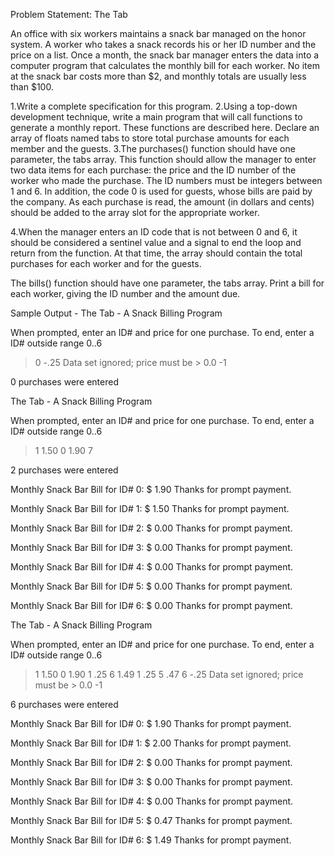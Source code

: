 Problem Statement:
The Tab

An office with six workers maintains a snack bar managed on the honor system. A worker who takes a snack records his or her 
ID number and the price on a list. Once a month, the snack bar manager enters the data into a computer program that calculates 
the monthly bill for each worker. No item at the snack bar costs more than $2, and monthly totals are usually less than $100.

1.Write a complete specification for this program.
2.Using a top-down development technique, write a main program that will call functions to generate a monthly report. These 
functions are described here. Declare an array of floats named tabs to store total purchase amounts for each member and the 
guests.
3.The purchases() function should have one parameter, the tabs array. This function should allow the manager to enter two data 
items for each purchase: the price and the ID number of the worker who made the purchase. The ID numbers must be integers 
between 1 and 6. In addition, the code 0 is used for guests, whose bills are paid by the company.
As each purchase is read, the amount (in dollars and cents) should be added to the array slot for the appropriate worker.

4.When the manager enters an ID code that is not between 0 and 6, it should be considered a sentinel value and a signal to end
the loop and return from the function. At that time, the array should contain the total purchases for each worker and for the 
guests.

The bills() function should have one parameter, the tabs array. Print a bill for each worker, giving the ID number and the 
amount due.

Sample Output - 
The Tab - A Snack Billing Program

 When prompted, enter an ID# and price for one purchase.
 To end, enter a ID# outside range 0..6
 > 0 -.25
 Data set ignored; price must be > 0.0
 > -1

 0 purchases were entered
 
 The Tab - A Snack Billing Program

 When prompted, enter an ID# and price for one purchase.
 To end, enter a ID# outside range 0..6
 > 1  1.50
 > 0  1.90
 > 7

 2 purchases were entered

 Monthly Snack Bar Bill for ID# 0: $   1.90
    Thanks for prompt payment.


 Monthly Snack Bar Bill for ID# 1: $   1.50
    Thanks for prompt payment.


 Monthly Snack Bar Bill for ID# 2: $   0.00
    Thanks for prompt payment.


 Monthly Snack Bar Bill for ID# 3: $   0.00
    Thanks for prompt payment.


 Monthly Snack Bar Bill for ID# 4: $   0.00
    Thanks for prompt payment.


 Monthly Snack Bar Bill for ID# 5: $   0.00
    Thanks for prompt payment.


 Monthly Snack Bar Bill for ID# 6: $   0.00
    Thanks for prompt payment.

The Tab - A Snack Billing Program

 When prompted, enter an ID# and price for one purchase.
 To end, enter a ID# outside range 0..6
 > 1  1.50
 > 0  1.90
 > 1   .25
 > 6  1.49
 > 1   .25
 > 5   .47
 > 6  -.25
 Data set ignored; price must be > 0.0
 > -1

 6 purchases were entered

 Monthly Snack Bar Bill for ID# 0: $   1.90
    Thanks for prompt payment.


 Monthly Snack Bar Bill for ID# 1: $   2.00
    Thanks for prompt payment.


 Monthly Snack Bar Bill for ID# 2: $   0.00
    Thanks for prompt payment.


 Monthly Snack Bar Bill for ID# 3: $   0.00
    Thanks for prompt payment.


 Monthly Snack Bar Bill for ID# 4: $   0.00
    Thanks for prompt payment.


 Monthly Snack Bar Bill for ID# 5: $   0.47
    Thanks for prompt payment.


 Monthly Snack Bar Bill for ID# 6: $   1.49
    Thanks for prompt payment.

